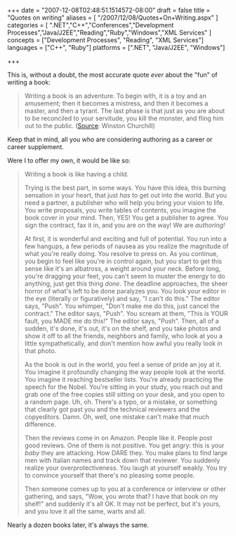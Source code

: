 +++
date = "2007-12-08T02:48:51.1514572-08:00"
draft = false
title = "Quotes on writing"
aliases = [
	"/2007/12/08/Quotes+On+Writing.aspx"
]
categories = [
	".NET","C++","Conferences","Development Processes","Java/J2EE","Reading","Ruby","Windows","XML Services"
]
concepts = ["Development Processes", "Reading", "XML Services"]
languages = ["C++", "Ruby"]
platforms = [".NET", "Java/J2EE", "Windows"]
 
+++
<p>This is, without a doubt, the most accurate quote <em>ever</em> about the "fun" of writing a book:</p> <blockquote> <p>Writing a book is an adventure. To begin with, it is a toy and an amusement; then it becomes a mistress, and then it becomes a master, and then a tyrant. The last phase is that just as you are about to be reconciled to your servitude, you kill the monster, and fling him out to the public. (<a href="http://www.brainyquote.com/quotes/quotes/w/winstonchu136000.html">Source</a>: Winston Churchill)</p></blockquote> <p>Keep that in mind, all you who are considering authoring as a career or career supplement.</p> <p>Were I to offer my own, it would be like so:</p> <blockquote> <p>Writing a book is like having a child. </p> <p>Trying is the best part, in some ways. You have this idea, this burning sensation in your heart, that just <em>has</em> to get out into the world. But you need a partner, a publisher who will help you bring your vision to life. You write proposals, you write tables of contents, you imagine the book cover in your mind. Then, YES! You get a publisher to agree. You sign the contract, fax it in, and you are on the way! We are <em>authoring!</em></p> <p>At first, it is wonderful and exciting and full of potential. You run into a few hangups, a few periods of nausea&nbsp;as you realize the magnitude of what you're really doing. You resolve to press on. As you continue, you begin to feel like you're in control again, but you start to get this sense like it's an albatross, a weight around your neck. Before long, you're dragging your feet, you can't seem to muster the energy to do anything, just get this thing <em>done</em>. The deadline approaches, the sheer horror of what's left to be done paralyzes you. You look your editor in the eye (literally or figuratively) and say, "I can't do this." The editor says, "Push". You whimper, "Don't make me do this, just cancel the contract." The editor says, "Push". You scream at them, "This is YOUR fault, you MADE me do this!" The editor says, "Push". Then, all of a sudden, it's done, it's out, it's on the shelf, and you take photos and show it off to all the friends, neighbors and family, who look at you a little sympathetically, and don't mention how awful you really look in that photo.</p> <p>As the book is out in the world, you feel a sense of pride an joy at it. You imagine it profoundly changing the way people look at the world. You imagine it reaching bestseller lists. You're already practicing the speech for the Nobel. You're sitting in your study, you reach out and grab one of the free copies still sitting on your desk, and you open to a random page. Uh, oh. There's a typo, or a mistake, or something that clearly got past you and the technical reviewers and the copyeditors. Damn. Oh, well, one mistake can't make that much difference.</p> <p>Then the reviews come in on Amazon. People like it. People post good reviews. One of them is not positive. You get angry: this is your <em>baby</em> they are attacking. How DARE they. You make plans to find large men with Italian names and track down that reviewer. You suddenly realize your overprotectiveness. You laugh at yourself weakly. You try to convince yourself that there's no pleasing some people.</p> <p>Then someone comes up to you at a conference or interview or other gathering, and says, "Wow, you wrote that? I have that book on my shelf!" and suddenly it's all OK. It may not be perfect, but it's yours, and you love it all the same, warts and all.</p></blockquote> <p>Nearly a dozen books later, it's always the same.</p>
 
